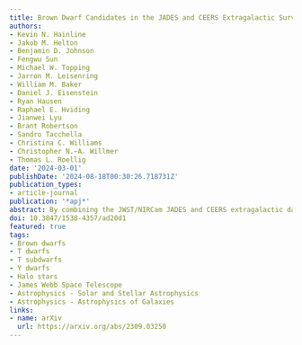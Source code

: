 ```yaml
---
title: Brown Dwarf Candidates in the JADES and CEERS Extragalactic Surveys
authors:
- Kevin N. Hainline
- Jakob M. Helton
- Benjamin D. Johnson
- Fengwu Sun
- Michael W. Topping
- Jarron M. Leisenring
- William M. Baker
- Daniel J. Eisenstein
- Ryan Hausen
- Raphael E. Hviding
- Jianwei Lyu
- Brant Robertson
- Sandro Tacchella
- Christina C. Williams
- Christopher N.~A. Willmer
- Thomas L. Roellig
date: '2024-03-01'
publishDate: '2024-08-18T00:30:26.718731Z'
publication_types:
- article-journal
publication: '*apj*'
abstract: By combining the JWST/NIRCam JADES and CEERS extragalactic datasets, we have uncovered a sample of twenty-one T and Y brown dwarf candidates at best-fit distances between 0.1 - 4.2 kpc. These sources were selected by targeting the blue 1 - 2.5 micron colors and red 3 - 4.5 micron colors that arise from molecular absorption in the atmospheres of Teff <<> 1300K brown dwarfs. We fit these sources using multiple models of substellar atmospheres and present the resulting fluxes, sizes, effective temperatures and other derived properties for the sample. If confirmed, these fits place the majority of the sources in the Milky Way thick disk and halo. We observe proper motion for seven of the candidate brown dwarfs with directions in agreement with the plane of our Galaxy, providing evidence that they are not extragalactic in nature. We demonstrate how the colors of these sources differ from selected high-redshift galaxies, and explore the selection of these sources in planned large-area JWST NIRCam surveys. Deep imaging with JWST/NIRCam presents an an excellent opportunity for finding and understanding these ultracool dwarfs at kpc distances.
doi: 10.3847/1538-4357/ad20d1
featured: true
tags:
- Brown dwarfs
- T dwarfs
- T subdwarfs
- Y dwarfs
- Halo stars
- James Webb Space Telescope
- Astrophysics - Solar and Stellar Astrophysics
- Astrophysics - Astrophysics of Galaxies
links:
- name: arXiv
  url: https://arxiv.org/abs/2309.03250
---
```

